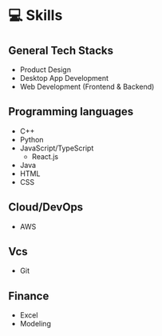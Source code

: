 # 💻 Skills

## General Tech Stacks
- Product Design
- Desktop App Development
- Web Development (Frontend & Backend)

## Programming languages
- C++
- Python
- JavaScript/TypeScript
  - React.js
- Java
- HTML
- CSS

## Cloud/DevOps
- AWS

## Vcs
- Git

## Finance
- Excel
- Modeling
